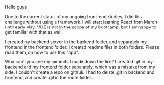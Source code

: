 Hello guys

Due to the current status of my ongoing front-end studies, I did this challenge without using a framework.
I will start learning React from March until early May. VUE is not in the scope of my bootcamp, but I am happy to get familiar with that as well.

I created my backend server in the backend folder, and separately my frontend in the frontend folder.
I created readme files in both folders. Please read them, on how to use this "app".

Why can't you see my commits I made down the line?
I created .git in my backend and my frontend folder separately, which was a mistake from my side. I couldn't create a repo on github. I had to delete .git in backend and frontend, and create .git in the route folder...



